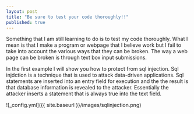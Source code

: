 ```yaml
---
layout: post
title: "Be sure to test your code thoroughly!!"
published: true
---
```

Something that I am still learning to do is to test my code thoroughly.  What I mean is that I make a program or webpage that I believe work but I fail to take into account the various ways that they can be broken.  The way a web page can be broken is through text box input submissions.

In the first example I will show you how to protect from sql injection.  Sql injdction is a technique that is used to attack data-driven applications. Sql statements are inserted into an entry field for execution and the the result is that database information is revealed to the attacker. Essentially the attacker inserts a statement that is always true into the text field.

![_config.yml]({{ site.baseurl }}/images/sqlinjection.png)


